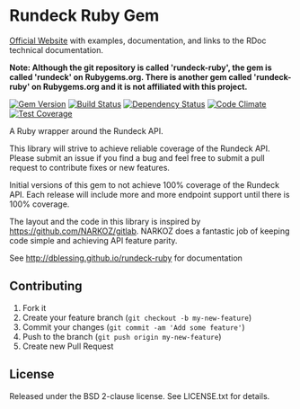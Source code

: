 # Rundeck Ruby Gem

[Official Website](http://dblessing.github.io/rundeck-ruby) with examples,
documentation, and links to the RDoc technical documentation.

**Note: Although the git repository is called 'rundeck-ruby', the gem is called 'rundeck' on Rubygems.org. There is another gem called 'rundeck-ruby' on Rubygems.org and it is not affiliated with this project.**

[![Gem Version](https://badge.fury.io/rb/rundeck.svg)](http://badge.fury.io/rb/rundeck)
[![Build Status](https://travis-ci.org/dblessing/rundeck-ruby.svg?branch=master)](https://travis-ci.org/dblessing/rundeck-ruby)
[![Dependency Status](https://gemnasium.com/dblessing/rundeck-ruby.svg)](https://gemnasium.com/dblessing/rundeck-ruby)
[![Code Climate](https://codeclimate.com/github/dblessing/rundeck-ruby/badges/gpa.svg)](https://codeclimate.com/github/dblessing/rundeck-ruby)
[![Test Coverage](https://codeclimate.com/github/dblessing/rundeck-ruby/badges/coverage.svg)](https://codeclimate.com/github/dblessing/rundeck-ruby)

A Ruby wrapper around the Rundeck API.  

This library will strive to achieve reliable coverage of the Rundeck API.
Please submit an issue if you find a bug and feel
free to submit a pull request to contribute fixes or new features.

Initial versions of this gem to not achieve 100% coverage of the Rundeck API.
Each release will include more and more endpoint support until there is 100%
coverage.

The layout and the code in this library is inspired by
https://github.com/NARKOZ/gitlab. NARKOZ does a fantastic job of keeping code
simple and achieving API feature parity.

See http://dblessing.github.io/rundeck-ruby for documentation

## Contributing

1. Fork it
2. Create your feature branch (`git checkout -b my-new-feature`)
3. Commit your changes (`git commit -am 'Add some feature'`)
4. Push to the branch (`git push origin my-new-feature`)
5. Create new Pull Request

## License

Released under the BSD 2-clause license. See LICENSE.txt for details.
